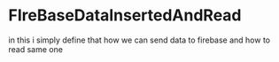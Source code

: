 # FIreBaseDataInsertedAndRead
in this i simply define that how we can send data to firebase and how to read same one
